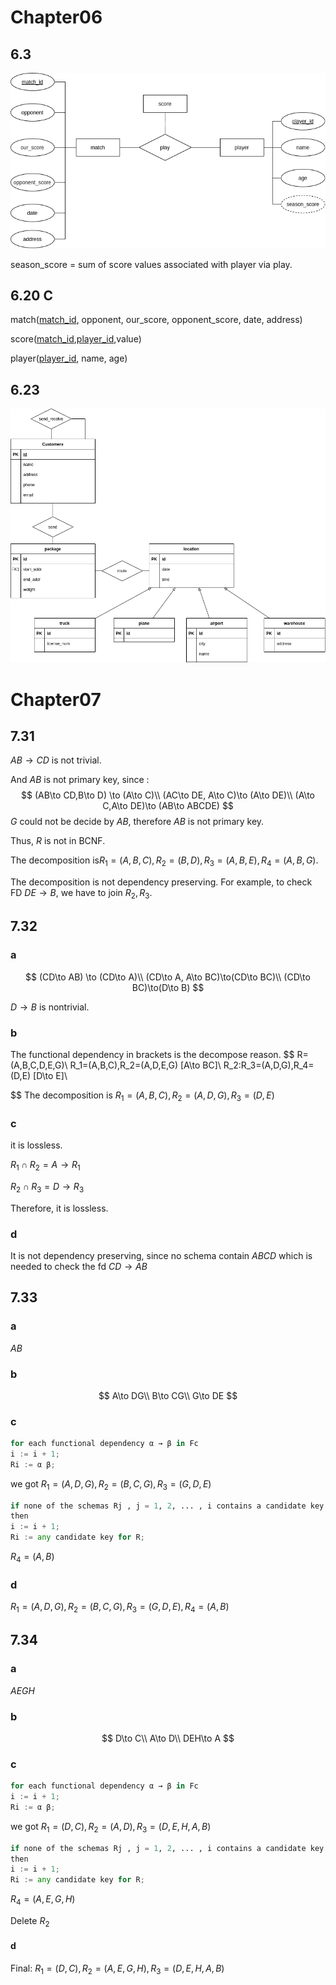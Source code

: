 # Chapter06

## 6.3

![](6.3.png)

season_score = sum of score values associated with player via play.

## 6.20 C

match(<u>match_id</u>, opponent, our_score, opponent_score, date, address)

score(<u>match_id</u>,<u>player_id</u>,value)

player(<u>player_id</u>, name, age)

## 6.23

![](6.24.png)

# Chapter07

## 7.31

$AB\to CD$ is not trivial.

And $AB$ is not primary key, since :
$$
(AB\to CD,B\to D) \to (A\to C)\\
(AC\to DE, A\to C)\to (A\to DE)\\
(A\to C,A\to DE)\to (AB\to ABCDE)
$$
$G$ could not be decide by $AB$, therefore $AB$ is not primary key.

Thus, $R$ is not in BCNF.

The decomposition is$R_1=(A,B,C),R_2=(B,D),R_3=(A,B,E),R_4=(A,B,G)$.

The decomposition is not dependency preserving. For example, to check FD $DE\to B$, we have to join $R_2,R_3$.

## 7.32

### a

$$
(CD\to AB) \to (CD\to A)\\
(CD\to A, A\to BC)\to(CD\to BC)\\
(CD\to BC)\to(D\to B)
$$

$D\to B$ is nontrivial.

### b

The functional dependency in brackets is the decompose reason.
$$
R=(A,B,C,D,E,G)\\
R_1=(A,B,C),R_2=(A,D,E,G) [A\to BC]\\
R_2:R_3=(A,D,G),R_4=(D,E) [D\to E]\\
<!-- AD\to E-->
$$
The decomposition is $R_1=(A,B,C),R_2=(A,D,G),R_3=(D,E)$

### c

it is lossless.

$R_1\cap R_2 = A \to R_1$

$R_2\cap R_3=D\to R_3$

Therefore, it is lossless.

### d

It is not dependency preserving, since no schema contain $ABCD$ which is needed to check the fd $CD\to AB$

## 7.33

### a

$AB$

### b

$$
A\to DG\\
B\to CG\\
G\to DE
$$

### c

```python
for each functional dependency α → β in Fc
i := i + 1;
Ri := α β;
```

we got $R_1=(A,D,G),R_2=(B,C,G),R_3=(G,D,E)$

```python
if none of the schemas Rj , j = 1, 2, ... , i contains a candidate key for R
then
i := i + 1;
Ri := any candidate key for R;
```

$R_4=(A,B)$

### d

$R_1=(A,D,G),R_2=(B,C,G),R_3=(G,D,E),R_4=(A,B)$

## 7.34

### a

$AEGH$

### b

$$
D\to C\\
A\to D\\
DEH\to A
$$

### c


```python
for each functional dependency α → β in Fc
i := i + 1;
Ri := α β;
```

we got $R_1=(D,C),R_2=(A,D),R_3=(D,E,H, A,B)$

```python
if none of the schemas Rj , j = 1, 2, ... , i contains a candidate key for R
then
i := i + 1;
Ri := any candidate key for R;
```

$R_4=(A,E,G,H)$

Delete $R_2$

#### d

Final: $R_1=(D,C),R_2=(A,E,G,H),R_3=(D,E,H,A,B)$
